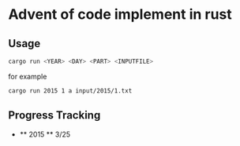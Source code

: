 # Advent of code implement in rust

## Usage

```bash
cargo run <YEAR> <DAY> <PART> <INPUTFILE>
```

for example

```bash
cargo run 2015 1 a input/2015/1.txt
```

## Progress Tracking

- ** 2015 ** 3/25
